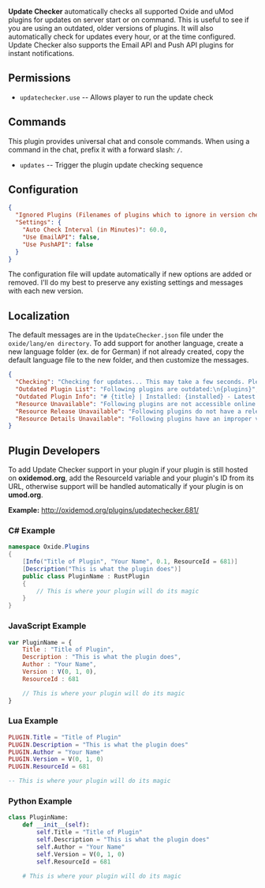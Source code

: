 **Update Checker** automatically checks all supported Oxide and uMod plugins for updates on server start or on command. This is useful to see if you are using an outdated, older versions of plugins. It will also automatically check for updates every hour, or at the time configured. Update Checker also supports the Email API and Push API plugins for instant notifications.

## Permissions

- `updatechecker.use` -- Allows player to run the update check

## Commands

This plugin provides universal chat and console commands. When using a command in the chat, prefix it with a forward slash: `/`.

- `updates` -- Trigger the plugin update checking sequence

## Configuration

```json
{
  "Ignored Plugins (Filenames of plugins which to ignore in version check)": [ ],
  "Settings": {
    "Auto Check Interval (in Minutes)": 60.0,
    "Use EmailAPI": false,
    "Use PushAPI": false
  }
}
```

The configuration file will update automatically if new options are added or removed. I'll do my best to preserve any existing settings and messages with each new version.

## Localization

The default messages are in the `UpdateChecker.json` file under the `oxide/lang/en directory`. To add support for another language, create a new language folder (ex. de for German) if not already created, copy the default language file to the new folder, and then customize the messages.

```json
{
  "Checking": "Checking for updates... This may take a few seconds. Please be patient.",
  "Outdated Plugin List": "Following plugins are outdated:\n{plugins}",
  "Outdated Plugin Info": "# {title} | Installed: {installed} - Latest: {latest} | {url}",
  "Resource Unavailable": "Following plugins are not accessible online at the moment, and therefore cannot be checked for updates: {plugins}",
  "Resource Release Unavailable": "Following plugins do not have a release version, and therefore cannot be checked for updates: {plugins}",
  "Resource Details Unavailable": "Following plugins have an improper version number else may not have a release version available, and therefore cannot be checked for updates: {plugins}"
}
```

## Plugin Developers

To add Update Checker support in your plugin if your plugin is still hosted on **oxidemod.org**, add the ResourceId variable and your plugin's ID from its URL, otherwise support will be handled automatically if your plugin is on **umod.org**.

**Example:** http://oxidemod.org/plugins/updatechecker.681/

### C# Example
```csharp
namespace Oxide.Plugins
{
    [Info("Title of Plugin", "Your Name", 0.1, ResourceId = 681)]
    [Description("This is what the plugin does")]
    public class PluginName : RustPlugin
    {
        // This is where your plugin will do its magic
    }
}
```

### JavaScript Example
```javascript
var PluginName = {
    Title : "Title of Plugin",
    Description : "This is what the plugin does",
    Author : "Your Name",
    Version : V(0, 1, 0),
    ResourceId : 681

    // This is where your plugin will do its magic
}
```

### Lua Example
```lua
PLUGIN.Title = "Title of Plugin"
PLUGIN.Description = "This is what the plugin does"
PLUGIN.Author = "Your Name"
PLUGIN.Version = V(0, 1, 0)
PLUGIN.ResourceId = 681

-- This is where your plugin will do its magic
```

### Python Example
```python
class PluginName:
    def __init__(self):
        self.Title = "Title of Plugin"
        self.Description = "This is what the plugin does"
        self.Author = "Your Name"
        self.Version = V(0, 1, 0)
        self.ResourceId = 681

    # This is where your plugin will do its magic
```